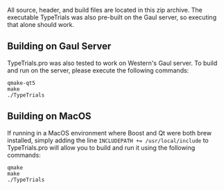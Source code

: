 All source, header, and build files are located in this zip archive. The executable TypeTrials was also pre-built on the Gaul server, so executing that alone should work. 

## Building on Gaul Server
TypeTrials.pro was also tested to work on Western's Gaul server. To build and run on the server, please execute the following commands:
```
qmake-qt5
make
./TypeTrials
```

## Building on MacOS
If running in a MacOS environment where Boost and Qt were both brew installed, simply adding the line `INCLUDEPATH += /usr/local/include` to TypeTrials.pro will allow you to build and run it using the following commands:
```
qmake
make
./TypeTrials
```
